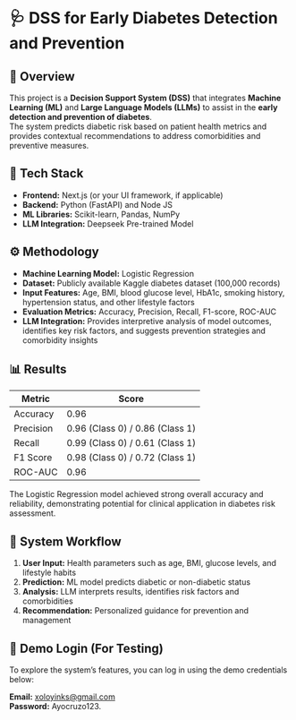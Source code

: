 # 🩺 DSS for Early Diabetes Detection and Prevention  

## 📘 Overview  
This project is a **Decision Support System (DSS)** that integrates **Machine Learning (ML)** and **Large Language Models (LLMs)** to assist in the **early detection and prevention of diabetes**.  
The system predicts diabetic risk based on patient health metrics and provides contextual recommendations to address comorbidities and preventive measures.  

## 🧩 Tech Stack  
- **Frontend:** Next.js (or your UI framework, if applicable)  
- **Backend:** Python (FastAPI) and Node JS 
- **ML Libraries:** Scikit-learn, Pandas, NumPy  
- **LLM Integration:** Deepseek Pre-trained Model

## ⚙️ Methodology  
- **Machine Learning Model:** Logistic Regression  
- **Dataset:** Publicly available Kaggle diabetes dataset (100,000 records)  
- **Input Features:** Age, BMI, blood glucose level, HbA1c, smoking history, hypertension status, and other lifestyle factors  
- **Evaluation Metrics:** Accuracy, Precision, Recall, F1-score, ROC-AUC  
- **LLM Integration:** Provides interpretive analysis of model outcomes, identifies key risk factors, and suggests prevention strategies and comorbidity insights  

## 📊 Results  
| Metric | Score |
|---------|--------|
| Accuracy | 0.96 |
| Precision | 0.96 (Class 0) / 0.86 (Class 1) |
| Recall | 0.99 (Class 0) / 0.61 (Class 1) |
| F1 Score | 0.98 (Class 0) / 0.72 (Class 1) |
| ROC-AUC | 0.96 |

The Logistic Regression model achieved strong overall accuracy and reliability, demonstrating potential for clinical application in diabetes risk assessment.

## 🧠 System Workflow  
1. **User Input:** Health parameters such as age, BMI, glucose levels, and lifestyle habits  
2. **Prediction:** ML model predicts diabetic or non-diabetic status  
3. **Analysis:** LLM interprets results, identifies risk factors and comorbidities  
4. **Recommendation:** Personalized guidance for prevention and management

## 🔑 Demo Login (For Testing)
To explore the system’s features, you can log in using the demo credentials below:

**Email:** xoloyinks@gmail.com  
**Password:** Ayocruzo123.  

